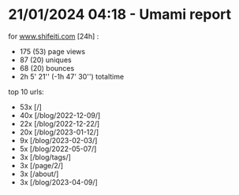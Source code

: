 # 21/01/2024 04:18 - Umami report
for www.shifeiti.com [24h] :

 - 175 (53) page views
 - 87 (20) uniques
 - 68 (20) bounces
 - 2h 5' 21'' (-1h 47' 30'') totaltime


top 10 urls:
 - 53x [/]
 - 40x [/blog/2022-12-09/]
 - 22x [/blog/2022-12-22/]
 - 20x [/blog/2023-01-12/]
 - 9x [/blog/2023-02-03/]
 - 5x [/blog/2022-05-07/]
 - 3x [/blog/tags/]
 - 3x [/page/2/]
 - 3x [/about/]
 - 3x [/blog/2023-04-09/]


